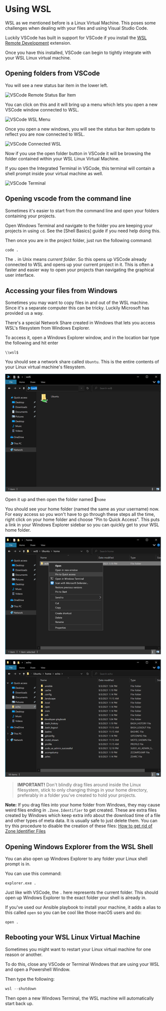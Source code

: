 # Using WSL

WSL as we mentioned before is a Linux Virtual Machine. This poses some challenges when dealing with your files and using Visual Studio Code.

Luckily VSCode has built in support for VSCode if you install the [WSL Remote Development] extension.

Once you have this installed, VSCode can begin to tightly integrate with your WSL Linux virtual machine.

## Opening folders from VSCode

You will see a new status bar item in the lower left.

![VSCode Remote Status Bar Item]

You can click on this and it will bring up a menu which lets you open a new VSCode window connected to WSL.

![VSCode WSL Menu]

Once you open a new windows, you will see the status bar item update to reflect you are now connected to WSL.

![VSCode Connected WSL]

Now if you use the open folder button in VSCode it will be browsing the folder contained within your WSL Linux Virtual Machine.

If you open the Integrated Terminal in VSCode, this terminal will contain a shell prompt inside your virtual machine as well.

![VSCode Terminal]

## Opening vscode from the command line

Sometimes it's easier to start from the command line and open your folders containing your projects.

Open Windows Terminal and navigate to the folder you are keeping your projects in using `cd`. See the [Shell Basics] guide if you need help doing this.

Then once you are in the project folder, just run the following command:

```sh
code .
```

The `.` in Unix means _current folder_. So this opens up VSCode already connected to WSL and opens up your current project in it. This is often a faster and easier way to open your projects than navigating the graphical user interface.

## Accessing your files from Windows

Sometimes you may want to copy files in and out of the WSL machine. Since it's a separate computer this can be tricky. Luckily Microsoft has provided us a way.

There's a special Network Share created in Windows that lets you access WSL's filesystem from Windows Explorer.

To access it, open a Windows Explorer window, and in the location bar type the following and hit enter

```text
\\wsl$
```

You should see a network share called `Ubuntu`. This is the entire contents of your Linux virtual machine's filesystem.

![Windows-Explorer-WSL]

Open it up and then open the folder named 📁`home`

You should see your home folder (named the same as your username) now. For easy access so you won't have to go through these steps all the time, right click on your home folder and choose "Pin to Quick Access". This puts a link in your Windows Explorer sidebar so you can quickly get to your WSL home folder.

![WSL-Pin-to-Quick-Access]

![WSL-Home-Folder-Contents]

> **IMPORTANT!** Don't blindly drag files around inside the Linux filesystem, stick to only changing things in your home directory, preferably in a folder you've created to hold your projects.

**Note:** If you drag files into your home folder from Windows, they may cause weird files ending in `.Zone.Identifier` to get created. These are extra files created by Windows which keep extra info about the download time of a file and other types of meta data. It is usually safe to just delete them. You can try this procedure to disable the creation of these files: [How to get rid of Zone Identifier Files]

## Opening Windows Explorer from the WSL Shell

You can also open up Windows Explorer to any folder your Linux shell prompt is in.

You can use this command:

```shell
explorer.exe .
```

Just like with VSCode, the `.` here represents the current folder. This should open up Windows Explorer to the exact folder your shell is already in.

If you've used our Ansible playbook to install your machine, it adds a alias to this called `open` so you can be cool like those macOS users and do:

```shell
open .
```

## Rebooting your WSL Linux Virtual Machine

Sometimes you might want to restart your Linux virtual machine for one reason or another.

To do this, close any VSCode or Terminal Windows that are using your WSL and open a Powershell Window.

Then type the following:

```powershell
wsl --shutdown
```

Then open a new Windows Terminal, the WSL machine will automatically start back up.

[wsl remote development]: vscode:extension/ms-vscode-remote.remote-wsl
[vscode remote status bar item]: https://code.visualstudio.com/assets/docs/remote/wsl-tutorial/remote-status-bar.png
[vscode wsl menu]: https://code.visualstudio.com/assets/docs/remote/wsl-tutorial/remote-wsl-commands.png
[vscode connected wsl]: https://code.visualstudio.com/assets/docs/remote/wsl-tutorial/wsl-status-bar.png
[vscode terminal]: https://code.visualstudio.com/assets/docs/remote/wsl-tutorial/new-terminal-in-wsl.png
[windows-explorer-wsl]: images/Windows-Explorer-WSL.png
[wsl-pin-to-quick-access]: images/WSL-Pin-to-Quick-Access.png
[wsl-home-folder-contents]: images/WSL-Home-Folder-Contents.png
[how to get rid of zone identifier files]: https://blog.realhe.ro/how-to-get-rid-of-zone-identifier-files/
